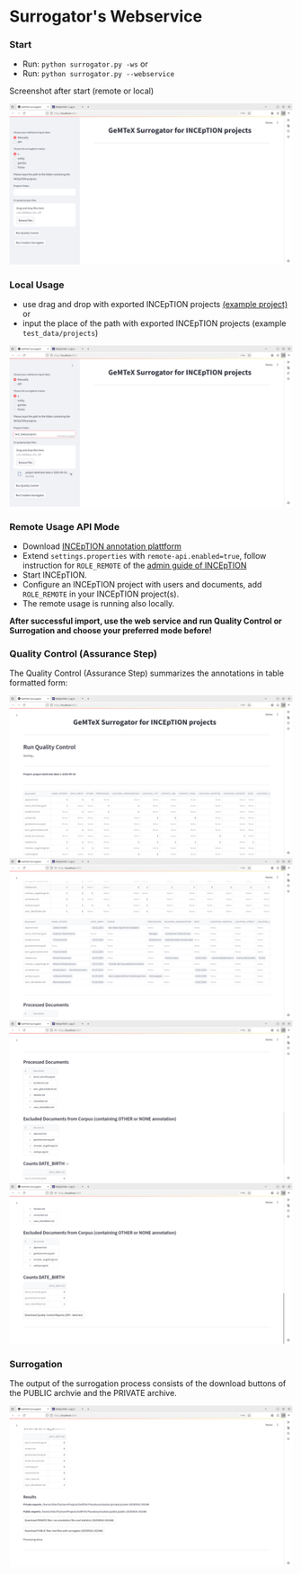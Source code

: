 Surrogator's Webservice
=======================

### Start
-   Run: `python surrogator.py -ws` or
-   Run: `python surrogator.py --webservice`

Screenshot after start (remote or local)

![surrogator_ws_start.png](doc/surrogator_ws_start.png)

### Local Usage 

* use drag and drop with exported INCEpTION projects [(example project)](test_data/projects/project-deid-test-data-1-2025-09-18-160813.zip) or 
* input the place of the path with exported INCEpTION projects (example `test_data/projects`)

![surrogator_ws_start_local.png](doc/surrogator_ws_start_local.png)

### Remote Usage API Mode

-   Download [INCEpTION annotation plattform](https://inception-project.github.io/)
-   Extend `settings.properties` with `remote-api.enabled=true`, follow
    instruction for `ROLE_REMOTE` of the [admin guide of INCEpTION](https://inception-project.github.io/releases/38.0/docs/admin-guide.html)
-   Start INCEpTION.
-   Configure an INCEpTION project with users and documents, add
    `ROLE_REMOTE` in your INCEpTION project(s).
-   The remote usage is running also locally.

**After successful import, use the web service and run Quality Control or Surrogation and choose your preferred mode before!**

### Quality Control (Assurance Step)

The Quality Control (Assurance Step) summarizes the annotations in table formatted form:

![surrogator_ws_qc_1.png](doc/surrogator_ws_qc_1.png)
![surrogator_ws_qc_2.png](doc/surrogator_ws_qc_2.png)
![surrogator_ws_qc_3.png](doc/surrogator_ws_qc_3.png)
![surrogator_ws_qc_4.png](doc/surrogator_ws_qc_4.png)

### Surrogation

The output of the surrogation process consists of the download buttons of the PUBLIC archvie and the PRIVATE archive. 

![surrogator_ws_sg_results.png](doc/surrogator_ws_sg_results.png)
